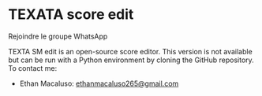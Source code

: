# TEXATA score edit
<a htef="https://chat.whatsapp.com/GkmMLMOFtzZ52R0rj9Vr2L?mode=ems_copy_t"> Rejoindre le groupe WhatsApp</a>

TEXTA SM edit is an open-source score editor. This version is not available but can be run with a Python environment by cloning the GitHub repository.  
To contact me:
* Ethan Macaluso: <ethanmacaluso265@gmail.com>
